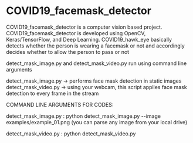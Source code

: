 # COVID19_facemask_detector
COVID19_facemask_detector is a computer vision based project. COVID19_facemask_detector is developed using OpenCV, Keras/TensorFlow, and Deep Learning. COVID19_hawk_eye basically detects whether the person is wearing a facemask or not and accordingly decides whether to allow the person to pass or not 

detect_mask_image.py and detect_mask_video.py run using command line arguments

detect_mask_image.py -> performs face mask detection in static images
detect_mask_video.py -> using your webcam, this script applies face mask detection to every frame in the stream

COMMAND LINE ARGUMENTS FOR CODES:

detect_mask_image.py : python detect_mask_image.py --image examples/example_01.png (you can parse any image from your local drive)

detect_mask_video.py : python detect_mask_video.py

